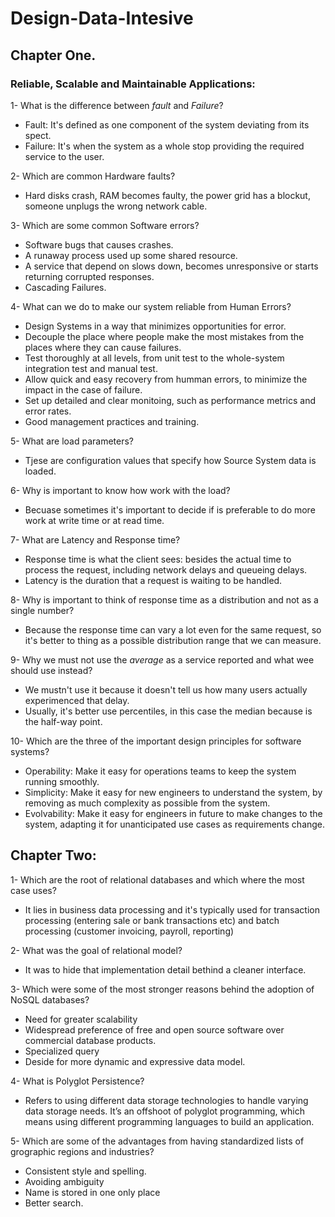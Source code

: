 # Design-Data-Intesive

## Chapter One.
### Reliable, Scalable and Maintainable Applications:

1- What is the difference between *fault* and *Failure*?
* Fault: It's defined as one component of the system deviating from its spect.
* Failure: It's when the system as a whole stop providing the required service to the user. 

2- Which are common Hardware faults?
* Hard disks crash, RAM becomes faulty, the power grid has a blockut, someone unplugs the wrong network cable. 

3- Which are some common Software errors?
* Software bugs that causes crashes.
* A runaway process used up some shared resource.
* A service that depend on slows down, becomes unresponsive or starts returning corrupted responses. 
* Cascading Failures.

4- What can we do to make our system reliable from Human Errors?
* Design Systems in a way that minimizes opportunities for error.
* Decouple the place where people make the most mistakes from the places where they can cause failures. 
* Test thoroughly at all levels, from unit test to the whole-system integration test and manual test.
* Allow quick and easy recovery from humman errors, to minimize the impact in the case of failure.
* Set up detailed and clear monitoing, such as performance metrics and error rates. 
* Good management practices and training.

5- What are load parameters?
* Tjese are configuration values that specify how Source System data is loaded.

6- Why is important to know how work with the load?
* Becuase sometimes it's important to decide if is preferable to do more work at write time or at read time. 

7- What are Latency and Response time?
* Response time is what the client sees: besides the actual time to process the request, including network delays and queueing delays.
* Latency is the duration that a request is waiting to be handled. 

8- Why is important to think of response time as a distribution and not as a single number?
* Because the response time can vary a lot even for the same request, so it's better to thing as a possible distribution range that we can measure.

9- Why we must not use the *average* as a service reported and what wee should use instead?
* We mustn't use it because it doesn't tell us how many users actually experimenced that delay.
* Usually, it's better use percentiles, in this case the median because is the half-way point. 

10- Which are the three of the important design principles for software systems?
* Operability: Make it easy for operations teams to keep the system running smoothly.
* Simplicity: Make it easy for new engineers to understand the system, by removing as much
complexity as possible from the system.
* Evolvability: Make it easy for engineers in future to make changes to the system, adapting it
for unanticipated use cases as requirements change.

## Chapter Two:

1- Which are the root of relational databases and which where the most case uses?
* It lies in business data processing  and it's typically used for transaction processing (entering sale or bank transactions etc) and batch processing (customer invoicing, payroll, reporting)

2- What was the goal of relational model?
* It was to hide that implementation detail bethind a cleaner interface. 

3- Which were some of the most stronger reasons behind the adoption of NoSQL databases?
* Need for greater scalability 
* Widespread preference of free and open source software over commercial database products. 
* Specialized query
* Deside for more dynamic and expressive data model. 

4- What is Polyglot Persistence?
* Refers to using different data storage technologies to handle varying data storage needs. It’s an offshoot of polyglot programming, which means using different programming languages to build an application.

5- Which are some of the advantages from having standardized lists of grographic regions and industries?
* Consistent style and spelling.
* Avoiding ambiguity
* Name is stored in one only place
* Better search. 
